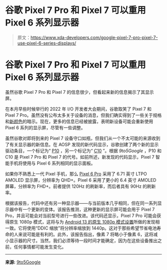 # 谷歌 Pixel 7 Pro 和 Pixel 7 可以重用 Pixel 6 系列显示器

> 原文：<https://www.xda-developers.com/google-pixel-7-pro-pixel-7-use-pixel-6-series-displays/>

# 谷歌 Pixel 7 Pro 和 Pixel 7 可以重用 Pixel 6 系列显示器

虽然谷歌 Pixel 7 Pro 和 Pixel 7 的信息很少，但看起来新的信息揭示了其显示屏。

在本月早些时候举行的 2022 年 I/O 开发者大会期间，谷歌取笑了 Pixel 7 和 Pixel 7 Pro。虽然没有公布太多关于设备的消息，但我们确实得到了一些关于规格和[新颜色](https://www.xda-developers.com/google-pixel-7-pro-colors/)的暗示。现在，更多的信息已经被披露，表明新设备可能会重新使用 Pixel 6 系列的显示屏，尽管有一些调整。

虽然谷歌对即将到来的 Pixel 7 设备守口如瓶，但我们从一个不太可能的来源收到了有关显示器的新信息。在 AOSP 发现的新代码显示，谷歌创建了两个新的显示驱动条目，一个标记为“ [P10](https://android.googlesource.com/kernel/google-modules/display/+/17f49979bfdebc848b28bd0b0fb3baaf284f255b/samsung/panel/panel-samsung-s6e3fc3-p10.c) ，另一个标记为“ [C10](https://android.googlesource.com/kernel/google-modules/display/+/19cb8d3d2e06318a3f76574195bb7418c485d08e/samsung/panel/panel-samsung-s6e3hc3-c10.c) ”。根据 *9to5Google* ，P10 和 C10 是 Pixel 7 Pro 和 Pixel 7 的代号。如前所述，新发现的代码显示，Pixel 7 智能手机将使用与 Pixel 6 系列相同的显示面板。

如果你不熟悉上一代 Pixel 手机，那么 [Pixel 6 Pro](https://www.xda-developers.com/google-pixel-6-pro-review/) 采用了 6.71 英寸 LTPO AMOLED 显示屏，分辨率为 QHD+。Pixel 6 采用了更小的 6.4 英寸 AMOLED 屏幕，分辨率为 FHD+。前者提供 120Hz 的刷新率，而后者具有 90Hz 的刷新率。

根据该报告，代码中还有另一种显示器——与当前版本几乎相同，但在同一系列显示器中有一个更新的变体。该报告推测，这种更新的显示屏可能会用于 Pixel 7 Pro，并且可能会对当前型号进行一些改进。该代码还显示，Pixel 7 Pro 可能会获得原生 1080p 模式，这将与为 [Android 13 的原生 1080p 模式设置](https://twitter.com/MishaalRahman/status/1530227047573860353?t=1fi9wRWGyr101OrP4xd8Ow&s=19)所做的发现相一致。它将使用“DDIC 缩放”将分辨率缩放到 1440p。这对于那些希望节省电池寿命的人来说可能是有利的。此外，该报告指出，像素 7 将略小于像素 6，这将减小显示器的尺寸。当然，我们必须等待一段时间才能确定，因为在这些设备推出之前，任何事情都可能发生变化。

* * *

**来源:** [9to5Google](https://9to5google.com/2022/05/27/pixel-7-7-pro-same-displays-pixel-6/)